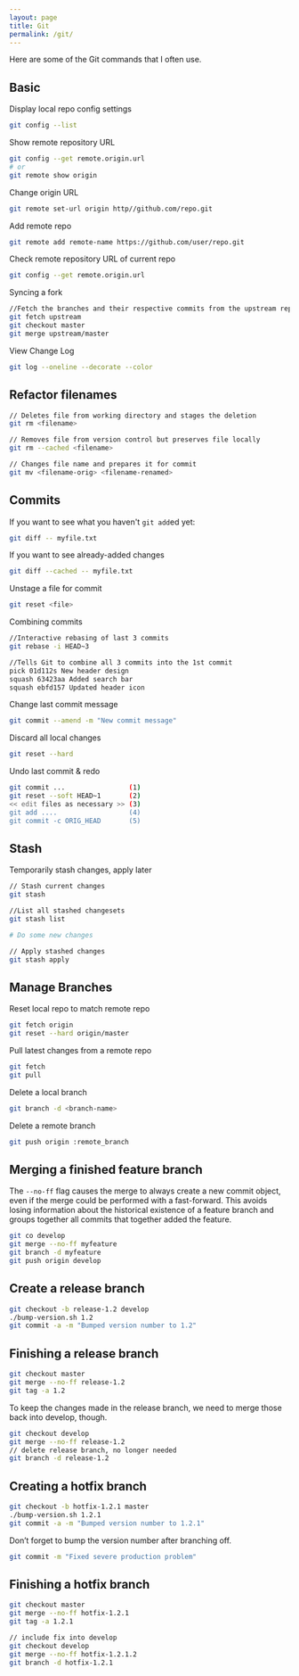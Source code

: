 ```yaml
---
layout: page
title: Git
permalink: /git/
---
```


Here are some of the Git commands that I often use.

## Basic

Display local repo config settings

```bash
git config --list
```

Show remote repository URL

```bash
git config --get remote.origin.url
# or
git remote show origin
```

Change origin URL

```bash
git remote set-url origin http//github.com/repo.git
```

Add remote repo

```bash
git remote add remote-name https://github.com/user/repo.git
```

Check remote repository URL of current repo

```bash
git config --get remote.origin.url
```

Syncing a fork

```bash
//Fetch the branches and their respective commits from the upstream repository. Commits to master will be stored in a local branch, upstream/master
git fetch upstream
git checkout master
git merge upstream/master
```

View Change Log

```bash
git log --oneline --decorate --color
```

## Refactor filenames

```bash
// Deletes file from working directory and stages the deletion
git rm <filename>

// Removes file from version control but preserves file locally
git rm --cached <filename>

// Changes file name and prepares it for commit
git mv <filename-orig> <filename-renamed>

```

## Commits

If you want to see what you haven't `git add`ed yet:

```bash
git diff -- myfile.txt
```

If you want to see already-added changes

```bash
git diff --cached -- myfile.txt
```

Unstage a file for commit

```bash
git reset <file>
```

Combining commits

```bash
//Interactive rebasing of last 3 commits
git rebase -i HEAD~3

//Tells Git to combine all 3 commits into the 1st commit
pick 01d112s New header design
squash 63423aa Added search bar
squash ebfd157 Updated header icon
```

Change last commit message

```bash
git commit --amend -m "New commit message"
```

Discard all local changes

```bash
git reset --hard
```

Undo last commit & redo

```bash
git commit ...                (1)
git reset --soft HEAD~1       (2)
<< edit files as necessary >> (3)
git add ....                  (4)
git commit -c ORIG_HEAD       (5)
```

## Stash

Temporarily stash changes, apply later

```bash
// Stash current changes
git stash

//List all stashed changesets
git stash list

# Do some new changes

// Apply stashed changes
git stash apply
```


## Manage Branches

Reset local repo to match remote repo

```bash
git fetch origin
git reset --hard origin/master
```

Pull latest changes from a remote repo

```bash
git fetch
git pull
```

Delete a local branch

```bash
git branch -d <branch-name>
```

Delete a remote branch

```bash
git push origin :remote_branch
```

## Merging a finished feature branch

The `--no-ff` flag causes the merge to always create a new commit object, even if the merge could be performed with a fast-forward. This avoids losing information about the historical existence of a feature branch and groups together all commits that together added the feature.

```bash
git co develop
git merge --no-ff myfeature
git branch -d myfeature
git push origin develop
```

## Create a release branch

```bash
git checkout -b release-1.2 develop
./bump-version.sh 1.2
git commit -a -m "Bumped version number to 1.2"
```

## Finishing a release branch

```bash
git checkout master
git merge --no-ff release-1.2
git tag -a 1.2
```

To keep the changes made in the release branch, we need to merge those back into develop, though.

```bash
git checkout develop
git merge --no-ff release-1.2
// delete release branch, no longer needed
git branch -d release-1.2
```

## Creating a hotfix branch

```bash
git checkout -b hotfix-1.2.1 master
./bump-version.sh 1.2.1
git commit -a -m "Bumped version number to 1.2.1"
```

Don’t forget to bump the version number after branching off.

```bash
git commit -m "Fixed severe production problem"
```

## Finishing a hotfix branch

```bash
git checkout master
git merge --no-ff hotfix-1.2.1
git tag -a 1.2.1

// include fix into develop
git checkout develop
git merge --no-ff hotfix-1.2.1.2
git branch -d hotfix-1.2.1
```
